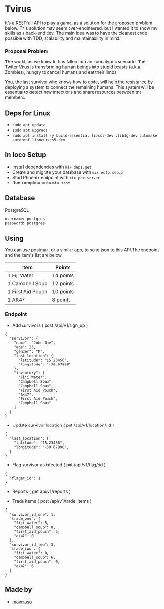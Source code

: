 # Tvirus
 
It’s a RESTfull API to play a game, as a solution for the proposed problem below. This solution may seem over-engineered, but I wanted it to show my skills as a back-end dev. The main idea was to have the cleanest code possible with TDD, scalability and maintainability in mind.

### Proposal Problem

  The world, as we know it, has fallen into an apocalyptic scenario. The Twiter Virus is transforming human beings into stupid beasts (a.k.a. Zombies), hungry to cancel humans and eat their limbs.

  You, the last survivor who knows how to code, will help the resistance by deploying a system to connect the remaining humans. This system will be essential to detect new infections and share resources between the members.

## Deps for Linux

- `sudo apt update`
- `sudo apt upgrade`
- `sudo apt install -y build-essential libssl-dev zlib1g-dev automake autoconf libncurses5-dev`

## In loco Setup

- Install dependencies with `mix deps.get`
- Create and migrate your database with `mix ecto.setup`
- Start Phoenix endpoint with `mix phx.server`
- Run complete tests `mix test`

## Database
  PostgreSQL
  ```
  username: postgres
  password: postgres
  ```

## Using

 You can use postman, or a similar app, to send json to this API.The endpoint and the item's list are below.

  | Item              | Points    |
  |-------------------|-----------|
  | 1 Fiji Water      | 14 points |
  | 1 Campbell Soup   | 12 points |
  | 1 First Aid Pouch | 10 points |
  | 1 AK47            |  8 points |

### Endpoint

 - Add survivors ( post /api/v1/sign_up )
  ```
  {
    "survivor": {
      "name": "John One",
      "age": 23,
      "gender": "M",
      "last_location": {
        "latitude": "15.23456",
        "longitude": "-30.67890"
      },
      "inventory": [
        "Fiji Water",
        "Campbell Soup",
        "Campbell Soup",
        "First Aid Pouch",
        "AK47",
        "First Aid Pouch",
        "Campbell Soup"
      ]
    }
  }
  ```

 - Update survivor location ( put /api/v1/location/:id )
  ```
  {
    "last_location": {
      "latitude": "15.23456",
      "longitude": "-30.67890",
    }
  }
  ```

 - Flag survivor as infected ( put /api/v1/flag/:id )
  ```
  {
    "flager_id": 1
  }
  ```

 - Reports ( get api/v1/reports )

 - Trade items ( post /api/v1/trade_items )
  ```
  {
    "survivor_id_one": 1,
    "trade_one": {
      "fiji_water": 5,
      "campbell_soup": 0,
      "first_aid_pouch": 5,
      "ak47": 0
    },
    "survivor_id_two": 3,
    "trade_two": {
      "fiji_water": 0,
      "campbell_soup": 6,
      "first_aid_pouch": 0,
      "ak47": 6
    }
  }
  ```

## Made by

 - [mavmaso](https://github.com/mavmaso)
